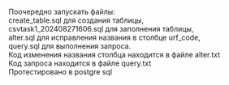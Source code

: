 Поочередно запускать файлы:<br>
create_table.sql для создания таблицы,<br>
csvtask1_202408271606.sql для заполнения таблицы,<br>
alter.sql для иcправления названия в столбце urf_code,<br>
query.sql для выполнения запроса.<br>
Код изменения названия столбца находится в файле alter.txt<br>
Код запроса находится в файле query.txt <br>
Протестировано в postgre sql

